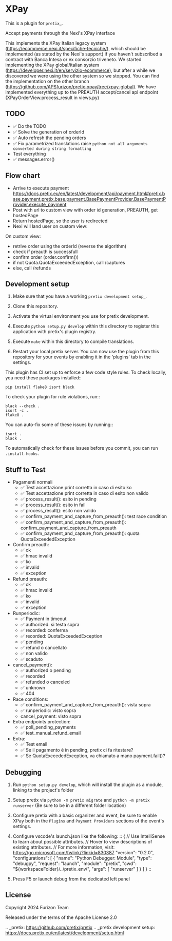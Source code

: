 XPay
==========================

This is a plugin for `pretix`_. 

Accept payments through the Nexi's XPay interface

This implements the XPay Italian legacy system (https://ecommerce.nexi.it/specifiche-tecniche/), which should be implemented (as stated by the Nexi's support) if you haven't subscribed a contract with Banca Intesa or ex consorzio triveneto. We started implementing the XPay global/italian system (https://developer.nexi.it/en/servizio-ecommerce), but after a while we discovered we were using the other system so we stopped. You can find the implementation on the other branch (https://github.com/APSfurizon/pretix-xpay/tree/xpay-global). We have implemented everything up to the PREAUTH accept/cancel api endpoint (XPayOrderView.process_result in views.py)

TODO
----
- ✅ Do the TODO
- ✅ Solve the generation of orderId
- ✅ Auto refresh the pending orders
- ✅ Fix parametrized translations raise `python not all arguments converted during string formatting`
- Test everything
- ✅ messages.error()


Flow chart
----------
- Arrive to execute payment https://docs.pretix.eu/en/latest/development/api/payment.html#pretix.base.payment.pretix.base.payment.BasePaymentProvider.BasePaymentProvider.execute_payment
- Post with url to custom view with order id generation, PREAUTH, get hostedPage
- Return hostedPage, so the user is redirected
- Nexi will land user on custom view:

On custom view:

- retrive order using the orderId (reverse the algorithm)
- check if preauth is successfull
- confirm order (order.confirm())
- if not Quota.QuotaExceededException, call /captures
- else, call /refunds


Development setup
-----------------

1. Make sure that you have a working `pretix development setup`_.

2. Clone this repository.

3. Activate the virtual environment you use for pretix development.

4. Execute ``python setup.py develop`` within this directory to register this application with pretix's plugin registry.

5. Execute ``make`` within this directory to compile translations.

6. Restart your local pretix server. You can now use the plugin from this repository for your events by enabling it in
   the 'plugins' tab in the settings.

This plugin has CI set up to enforce a few code style rules. To check locally, you need these packages installed::

    pip install flake8 isort black

To check your plugin for rule violations, run::

    black --check .
    isort -c .
    flake8 .

You can auto-fix some of these issues by running::

    isort .
    black .

To automatically check for these issues before you commit, you can run ``.install-hooks``.

Stuff to Test
-----------------
- Pagamenti normali
    - ✅ Test accettazione print corretta in caso di esito ko
    - ✅ Test accettazione print corretta in caso di esito non valido
    - ✅ process_result(): esito in pending
    - ✅ process_result(): esito in fail
    - ✅ process_result(): esito non valido
    - ✅ confirm_payment_and_capture_from_preauth(): test race condition
    - ✅ confirm_payment_and_capture_from_preauth(): confirm_payment_and_capture_from_preauth
    - ✅ confirm_payment_and_capture_from_preauth(): quota QuotaExceededException
- Confirm preauth:
    - ✅ ok
    - ✅ hmac invalid
    - ✅ ko
    - ✅ invalid
    - ✅ exception
- Refund preauth:
    - ✅ ok
    - ✅ hmac invalid
    - ✅ ko
    - ✅ invalid
    - ✅ exception
- Runperiodic:
    - ✅ Payment in timeout
    - ✅ authorized: si testa sopra
    - ✅ recorded: conferma
    - ✅ recorded: QuotaExceededException
    - ✅ pending
    - ✅ refund o cancellato
    - ✅ non valido
    - ✅ scaduto
- cancel_payment():
    - ✅ authorized o pending
    - ✅ recorded
    - ✅ refunded o canceled
    - ✅ unknown
    - ✅ 404
- Race conditions:
    - ✅ confirm_payment_and_capture_from_preauth(): vista sopra
    - ✅ runperiodic: visto sopra
    - cancel_payment: visto sopra
- Extra endpoints protection:
    - ✅ poll_pending_payments
    - ✅ test_manual_refund_email
- Extra:
    - ✅ Test email
    - ✅ Se il pagamento è in pending, pretix ci fa ritestare?
    - ✅ Se QuotaExceededException, va chiamato a mano payment.fail()?

Debugging
-----------------

1. Run ``python setup.py develop``, which will install the plugin as a module, linking to the project's folder

2. Setup pretix via ``python -m pretix migrate`` and ``python -m pretix runserver`` (Be sure to be in a different folder location)

3. Configure pretix with a basic organizer and event, be sure to enable XPay both in the ``Plugins`` and ``Payment Providers`` sections of the event's settings.

4. Configure vscode's launch.json like the following:
    ::
    {
        // Use IntelliSense to learn about possible attributes.
        // Hover to view descriptions of existing attributes.
        // For more information, visit: https://go.microsoft.com/fwlink/?linkid=830387
        "version": "0.2.0",
        "configurations": [
            {
                "name": "Python Debugger: Module",
                "type": "debugpy",
                "request": "launch",
                "module": "pretix",
                "cwd": "${workspaceFolder}/../pretix_env/",
                "args": [
                    "runserver"
                ]
            }
        ]
    }
    ::

5. Press F5 or launch debug from the dedicated left panel

License
-------


Copyright 2024 Furizon Team

Released under the terms of the Apache License 2.0



.. _pretix: https://github.com/pretix/pretix
.. _pretix development setup: https://docs.pretix.eu/en/latest/development/setup.html
